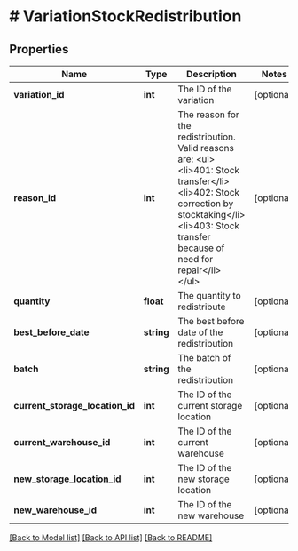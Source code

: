 # # VariationStockRedistribution

## Properties

Name | Type | Description | Notes
------------ | ------------- | ------------- | -------------
**variation_id** | **int** | The ID of the variation | [optional] 
**reason_id** | **int** | The reason for the redistribution. Valid reasons are: &lt;ul&gt;  &lt;li&gt;401: Stock transfer&lt;/li&gt;  &lt;li&gt;402: Stock correction by stocktaking&lt;/li&gt;  &lt;li&gt;403: Stock transfer because of need for repair&lt;/li&gt; &lt;/ul&gt; | [optional] 
**quantity** | **float** | The quantity to redistribute | [optional] 
**best_before_date** | **string** | The best before date of the redistribution | [optional] 
**batch** | **string** | The batch of the redistribution | [optional] 
**current_storage_location_id** | **int** | The ID of the current storage location | [optional] 
**current_warehouse_id** | **int** | The ID of the current warehouse | [optional] 
**new_storage_location_id** | **int** | The ID of the new storage location | [optional] 
**new_warehouse_id** | **int** | The ID of the new warehouse | [optional] 

[[Back to Model list]](../../README.md#documentation-for-models) [[Back to API list]](../../README.md#documentation-for-api-endpoints) [[Back to README]](../../README.md)


